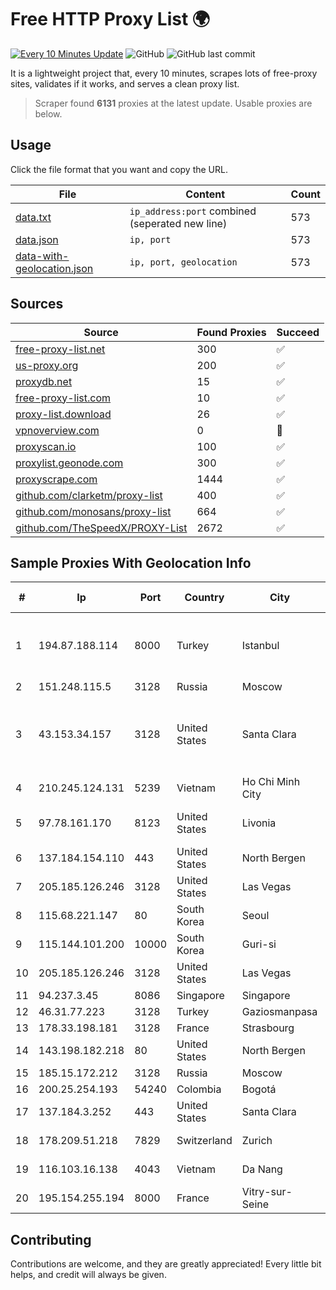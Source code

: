 
# Free HTTP Proxy List 🌍

[![Every 10 Minutes Update](https://github.com/mertguvencli/http-proxy-list/actions/workflows/main.yml/badge.svg?branch=main)](https://github.com/mertguvencli/http-proxy-list/actions/workflows/main.yml)
![GitHub](https://img.shields.io/github/license/mertguvencli/http-proxy-list)
![GitHub last commit](https://img.shields.io/github/last-commit/mertguvencli/http-proxy-list)

It is a lightweight project that, every 10 minutes, scrapes lots of free-proxy sites, validates if it works, and serves a clean proxy list.


> Scraper found **6131** proxies at the latest update. Usable proxies are below.

## Usage

Click the file format that you want and copy the URL.


|File|Content|Count|
|----|-------|-----|
|[data.txt](https://raw.githubusercontent.com/mertguvencli/http-proxy-list/main/proxy-list/data.txt)|`ip_address:port` combined (seperated new line)|573|
|[data.json](https://raw.githubusercontent.com/mertguvencli/http-proxy-list/main/proxy-list/data.json)|`ip, port`|573|
|[data-with-geolocation.json](https://raw.githubusercontent.com/mertguvencli/http-proxy-list/main/proxy-list/data-with-geolocation.json)|`ip, port, geolocation`|573|

## Sources

|Source|Found Proxies|Succeed|
|------|-------------|-------|
|[free-proxy-list.net](https://free-proxy-list.net)|300|✅|
|[us-proxy.org](https://www.us-proxy.org)|200|✅|
|[proxydb.net](http://proxydb.net)|15|✅|
|[free-proxy-list.com](https://free-proxy-list.com/?page=&port=&type%5B%5D=http&type%5B%5D=https&up_time=0&search=Search)|10|✅|
|[proxy-list.download](https://www.proxy-list.download/HTTP)|26|✅|
|[vpnoverview.com](https://vpnoverview.com/privacy/anonymous-browsing/free-proxy-servers)|0|🚫|
|[proxyscan.io](https://www.proxyscan.io)|100|✅|
|[proxylist.geonode.com](https://proxylist.geonode.com/api/proxy-list?limit=300&page=1&sort_by=lastChecked&sort_type=desc&protocols=http,https)|300|✅|
|[proxyscrape.com](https://api.proxyscrape.com/v2/?request=displayproxies&protocol=http&timeout=10000&country=all&ssl=all&anonymity=all)|1444|✅|
|[github.com/clarketm/proxy-list](https://raw.githubusercontent.com/clarketm/proxy-list/master/proxy-list-raw.txt)|400|✅|
|[github.com/monosans/proxy-list](https://raw.githubusercontent.com/monosans/proxy-list/main/proxies/http.txt)|664|✅|
|[github.com/TheSpeedX/PROXY-List](https://raw.githubusercontent.com/TheSpeedX/PROXY-List/master/http.txt)|2672|✅|


## Sample Proxies With Geolocation Info

|#|Ip|Port|Country|City|Internet Service Provider|
|-|--|----|-------|----|-------------------------|
|1|194.87.188.114|8000|Turkey|Istanbul|Kadir Huseyin Tezcan Nosspeed Internet Teknolojileri|
|2|151.248.115.5|3128|Russia|Moscow|Reg.Ru|
|3|43.153.34.157|3128|United States|Santa Clara|Shenzhen Tencent Computer Systems Company Limited|
|4|210.245.124.131|5239|Vietnam|Ho Chi Minh City|FPT Telecom Company|
|5|97.78.161.170|8123|United States|Livonia|Charter Communications, Inc|
|6|137.184.154.110|443|United States|North Bergen|DigitalOcean, LLC|
|7|205.185.126.246|3128|United States|Las Vegas|FranTech Solutions|
|8|115.68.221.147|80|South Korea|Seoul|SMILESERV|
|9|115.144.101.200|10000|South Korea|Guri-si|Korea Telecom|
|10|205.185.126.246|3128|United States|Las Vegas|FranTech Solutions|
|11|94.237.3.45|8086|Singapore|Singapore|UpCloud Ltd|
|12|46.31.77.223|3128|Turkey|Gaziosmanpasa|Talha Bogaz|
|13|178.33.198.181|3128|France|Strasbourg|OVH SAS|
|14|143.198.182.218|80|United States|North Bergen|DigitalOcean, LLC|
|15|185.15.172.212|3128|Russia|Moscow|SafeData LLC|
|16|200.25.254.193|54240|Colombia|Bogotá|Andinet ON Line|
|17|137.184.3.252|443|United States|Santa Clara|DigitalOcean, LLC|
|18|178.209.51.218|7829|Switzerland|Zurich|Nine Internet Solutions AG|
|19|116.103.16.138|4043|Vietnam|Da Nang|Viettel Corporation|
|20|195.154.255.194|8000|France|Vitry-sur-Seine|Online S.A.S.|



## Contributing

Contributions are welcome, and they are greatly appreciated! Every
little bit helps, and credit will always be given.

